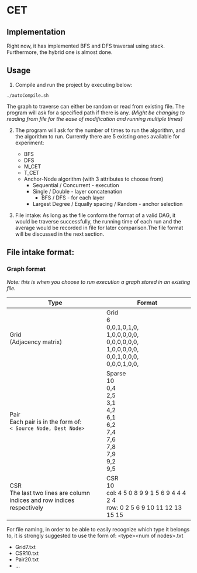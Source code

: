 # CET

## Implementation

Right now, it has implemented BFS and DFS traversal using stack. Furthermore, the hybrid one is almost done. 

## Usage

1. Compile and run the project by executing below:

````shell
./autoCompile.sh
````

The graph to traverse can either be random or read from existing file. The program will ask for a specified path if there is any. *(Might be changing to reading from file for the ease of modification and running multiple times)*

2. The program will ask for the number of times to run the algorithm, and the algorithm to run. Currently there are 5 existing ones available for experiment:
   - BFS
   - DFS
   - M_CET
   - T_CET
   - Anchor-Node algorithm (with 3 attributes to choose from)
       - Sequential / Concurrent - execution
       - Single / Double - layer concatenation
            - BFS / DFS - for each layer
       - Largest Degree / Equally spacing / Random - anchor selection

   
3. File intake: As long as the file conform the format of a valid DAG, it would be traverse successfully, the running time of each run and the average would be recorded in file for later comparison.The file format will be discussed in the next section.



## File intake format:


### Graph format 
*Note: this is when you choose to run execution a graph stored in an existing file.*

| Type                                                         | Format                                                    |
| ------------------------------------------------------------ | ------------------------------------------------------------ |
| Grid<br /> (Adjacency matrix)                                |  Grid  <img width=400/>  <br />6 <br />0,0,1,0,1,0, <br />1,0,0,0,0,0, <br />0,0,0,0,0,0, <br />1,0,0,0,0,0, <br />0,0,1,0,0,0, <br />0,0,0,1,0,0,  |
| Pair<br />Each pair is in the form of:<br />  `< Source Node, Dest Node>` | Sparse <br />10 <br />0,4 <br />2,5 <br />3,1 <br />4,2 <br />6,1 <br />6,2 <br />7,4 <br />7,6 <br />7,8 <br />7,9 <br />9,2 <br />9,5  |
| CSR<br />  The last two lines are column indices and row indices respectively | CSR <br/> 10 <br/> col: 4 5 0 8 9 9 1 5 6 9 4 4 4 2 4  <br/>  row: 0 2 5 6 9 10 11 12 13 15 15 <br/> |  

For file naming, in order to be able to easily recognize which type it belongs to, it is strongly suggested to use the form of: \<type\>\<num of nodes\>.txt

- Grid7.txt
- CSR10.txt
- Pair20.txt
- ...  
